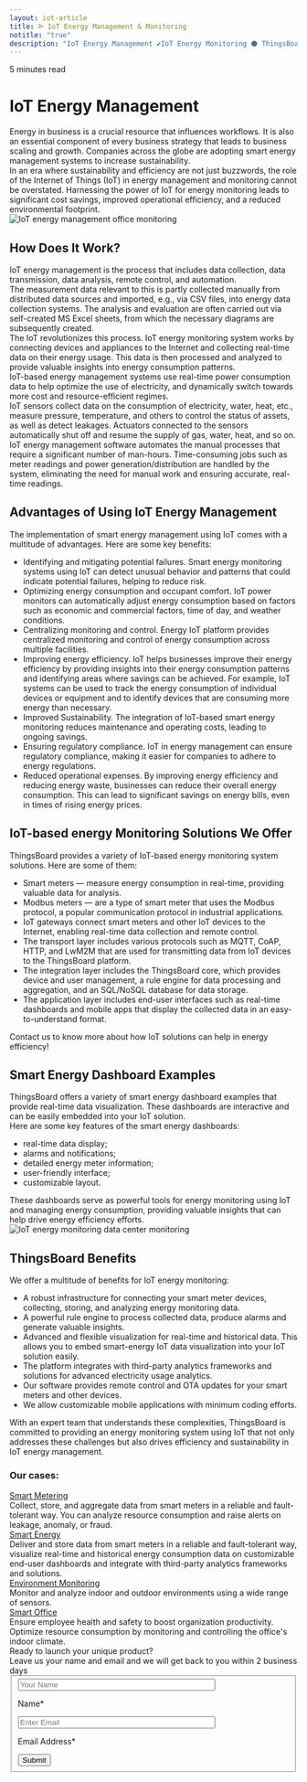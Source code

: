 ```yaml
---
layout: iot-article
title: ᐉ IoT Energy Management & Monitoring
notitle: "true"
description: "IoT Energy Management ✔IoT Energy Monitoring ⚫ ThingsBoard ➤ Smart energy monitoring and data visualization with ThingsBoard IoT Platform"
---
```


<section class="hero light-text"></section>
<div id="header-block" class="block-wrapper wrapper-main-color medium-padding">
    <div class="block-content">
        <div class="text-wrapper">
            <span class="read-info">5 minutes read</span>
            <h1>IoT Energy Management</h1>
            <div class="text-content medium-margin">Energy in business is a crucial resource that influences workflows. It is also an essential component of every business strategy that leads to business scaling and growth. Companies across the globe are adopting smart energy management systems to increase sustainability.</div>
            <div class="text-content">In an era where sustainability and efficiency are not just buzzwords, the role of the Internet of Things (IoT) in energy management and monitoring cannot be overstated. Harnessing the power of IoT for energy monitoring leads to significant cost savings, improved operational efficiency, and a reduced environmental footprint.</div>
        </div>
        <img class="image" srcset="https://img.thingsboard.io/iot-articles/energy_management_1_1110x678.webp 1090w, https://img.thingsboard.io/iot-articles/energy_management_1_2220x1356.webp 2180w" sizes="(max-width: 1920px) 1090px, (min-width: 1921px) 2180px" src="https://img.thingsboard.io/iot-articles/energy_management_1_1110x678.webp" alt="IoT energy management office monitoring"/>
        <div class="text-wrapper">
            <h2>How Does It Work?</h2>
            <div class="text-content small-margin">IoT energy management is the process that includes data collection, data transmission, data analysis, remote control, and automation.</div>
            <div class="text-content small-margin">The measurement data relevant to this is partly collected manually from distributed data sources and imported, e.g., via CSV files, into energy data collection systems. The analysis and evaluation are often carried out via self-created MS Excel sheets, from which the necessary diagrams are subsequently created.</div>
            <div class="text-content small-margin">The IoT revolutionizes this process. IoT energy monitoring system works by connecting devices and appliances to the Internet and collecting real-time data on their energy usage. This data is then processed and analyzed to provide valuable insights into energy consumption patterns.</div>
            <div class="text-content small-margin">IoT-based energy management systems use real-time power consumption data to help optimize the use of electricity, and dynamically switch towards more cost and resource-efficient regimes.</div>
            <div class="text-content small-margin">IoT sensors collect data on the consumption of electricity, water, heat, etc., measure pressure, temperature, and others to control the status of assets, as well as detect leakages. Actuators connected to the sensors automatically shut off and resume the supply of gas, water, heat, and so on.</div>
            <div class="text-content medium-margin">IoT energy management software automates the manual processes that require a significant number of man-hours. Time-consuming jobs such as meter readings and power generation/distribution are handled by the system, eliminating the need for manual work and ensuring accurate, real-time readings.</div>
            <h2 class="line-height-small">Advantages of Using IoT Energy Management</h2>
            <div class="text-content medium-margin">The implementation of smart energy management using IoT comes with a multitude of advantages. Here are some key benefits:</div>
            <ul class="list">
                <li>
                    <div class="paragraph-list-item">
                        <span class="bold-text">Identifying and mitigating potential failures.</span>
                        <span>Smart energy monitoring systems using IoT can detect unusual behavior and patterns that could indicate potential failures, helping to reduce risk.</span>
                    </div>
                </li>
                <li>
                    <div class="paragraph-list-item">
                        <span class="bold-text">Optimizing energy consumption and occupant comfort.</span>
                        <span>IoT power monitors can automatically adjust energy consumption based on factors such as economic and commercial factors, time of day, and weather conditions.</span>
                    </div>
                </li>
                <li>
                    <div class="paragraph-list-item">
                        <span class="bold-text">Centralizing monitoring and control.</span>
                        <span>Energy IoT platform provides centralized monitoring and control of energy consumption across multiple facilities.</span>
                    </div>
                </li>
                <li>
                    <div class="paragraph-list-item">
                        <span class="bold-text">Improving energy efficiency.</span>
                        <span>IoT helps businesses improve their energy efficiency by providing insights into their energy consumption patterns and identifying areas where savings can be achieved. For example, IoT systems can be used to track the energy consumption of individual devices or equipment and to identify devices that are consuming more energy than necessary.</span>
                    </div>
                </li>
                <li>
                    <div class="paragraph-list-item">
                        <span class="bold-text">Improved Sustainability.</span>
                        <span>The integration of IoT-based smart energy monitoring reduces maintenance and operating costs, leading to ongoing savings.</span>
                    </div>
                </li>
                <li>
                    <div class="paragraph-list-item">
                        <span class="bold-text">Ensuring regulatory compliance.</span>
                        <span>IoT in energy management can ensure regulatory compliance, making it easier for companies to adhere to energy regulations.</span>
                    </div>
                </li>
                <li>
                    <div class="paragraph-list-item">
                        <span class="bold-text">Reduced operational expenses.</span>
                        <span>By improving energy efficiency and reducing energy waste, businesses can reduce their overall energy consumption. This can lead to significant savings on energy bills, even in times of rising energy prices.</span>
                    </div>
                </li>
            </ul>
            <h2>IoT-based energy Monitoring Solutions We Offer</h2>
            <div class="text-content medium-margin">ThingsBoard provides a variety of IoT-based energy monitoring system solutions. Here are some of them:</div>
            <ul class="list">
                <li>Smart meters — measure energy consumption in real-time, providing valuable data for analysis.</li>
                <li>Modbus meters — are a type of smart meter that uses the Modbus protocol, a popular communication protocol in industrial applications.</li>
                <li>IoT gateways connect smart meters and other IoT devices to the Internet, enabling real-time data collection and remote control.</li>
                <li>The transport layer includes various protocols such as MQTT, CoAP, HTTP, and LwM2M that are used for transmitting data from IoT devices to the ThingsBoard platform.</li>
                <li>The integration layer includes the ThingsBoard core, which provides device and user management, a rule engine for data processing and aggregation, and an SQL/NoSQL database for data storage.</li>
                <li>The application layer includes end-user interfaces such as real-time dashboards and mobile apps that display the collected data in an easy-to-understand format.</li>
            </ul>
            <div class="text-content">Contact us to know more about how IoT solutions can help in energy efficiency!</div>
            <h2>Smart Energy Dashboard Examples</h2>
            <div class="text-content small-margin">ThingsBoard offers a variety of smart energy dashboard examples that provide real-time data visualization. These dashboards are interactive and can be easily embedded into your IoT solution.</div>
            <div class="text-content medium-margin">Here are some key features of the smart energy dashboards:</div>
            <ul class="list">
                <li>real-time data display;</li>
                <li>alarms and notifications;</li>
                <li>detailed energy meter information;</li>
                <li>user-friendly interface;</li>
                <li>customizable layout.</li>
            </ul>
            <div class="text-content">These dashboards serve as powerful tools for energy monitoring using IoT and managing energy consumption, providing valuable insights that can help drive energy efficiency efforts.</div>
        </div>
        <img class="image" srcset="https://img.thingsboard.io/iot-articles/energy_management_2_1090x804.webp 1090w, https://img.thingsboard.io/iot-articles/energy_management_2_2180x1608.webp 2180w" sizes="(max-width: 1920px) 1090px, (min-width: 1921px) 2180px" src="https://img.thingsboard.io/iot-articles/energy_management_2_1090x804.webp" alt="IoT energy monitoring data center monitoring"/>
        <div class="text-wrapper">
            <h2>ThingsBoard Benefits</h2>
            <div class="text-content medium-margin">We offer a multitude of benefits for IoT energy monitoring:</div>
            <ul class="list">
                <li>A robust infrastructure for connecting your smart meter devices, collecting, storing, and analyzing energy monitoring data.</li>
                <li>A powerful rule engine to process collected data, produce alarms and generate valuable insights.</li>
                <li>Advanced and flexible visualization for real-time and historical data. This allows you to embed smart-energy IoT data visualization into your IoT solution easily.</li>
                <li>The platform integrates with third-party analytics frameworks and solutions for advanced electricity usage analytics.</li>
                <li>Our software provides remote control and OTA updates for your smart meters and other devices.</li>
                <li>We allow customizable mobile applications with minimum coding efforts.</li>
            </ul>
            <div class="text-content">With an expert team that understands these complexities, ThingsBoard is committed to providing an energy monitoring system using IoT that not only addresses these challenges but also drives efficiency and sustainability in IoT energy management.</div>
            <h3>Our cases:</h3>
        </div>
        <div class="definitions-block">
            <div class="definitions-list side-paddings">
                <div class="definitions-list-item one-to-one-and-half align-start">
                    <div class="term bold"><a class="header-link" href="/smart-metering/">Smart Metering</a></div>
                    <div class="definition">Сollect, store, and aggregate data from smart meters in a reliable and fault-tolerant way. You can analyze resource consumption and raise alerts on leakage, anomaly, or fraud.</div>
                </div>
                <div class="definitions-list-item one-to-one-and-half align-start">
                    <div class="term bold"><a class="header-link" href="/smart-energy/">Smart Energy</a></div>
                    <div class="definition">Deliver and store data from smart meters in a reliable and fault-tolerant way, visualize real-time and historical energy consumption data on customizable end-user dashboards and integrate with third-party analytics frameworks and solutions.</div>
                </div>
                <div class="definitions-list-item one-to-one-and-half align-start">
                    <div class="term bold"><a class="header-link" href="/use-cases/environment-monitoring/">Environment Monitoring</a></div>
                    <div class="definition">Monitor and analyze indoor and outdoor environments using a wide range of sensors. </div>
                </div>
                <div class="definitions-list-item one-to-one-and-half align-start">
                    <div class="term bold"><a class="header-link" href="/use-cases/smart-office/">Smart Office</a></div>
                    <div class="definition">Ensure employee health and safety to boost organization productivity. Optimize resource consumption by monitoring and controlling the office's indoor climate.</div>
                </div>
            </div>
        </div>
    </div>
</div>
<div id="contact-us" class="block-wrapper wrapper-main-color">
    <div class="block-content">
        <div class="contact-us-content">
            <div class="info">
                <div class="title">Ready to launch your unique product?</div>
                <div class="text">Leave us your name and email and we will get back to you within 2 business days</div>
            </div>
            <form id="Serv_EnergyManage_ReadyToLaunch" class="contact-form readyToLaunchForm" method="post" onsubmit="return validateContactForm(this)">
                <fieldset>
                    <div class="form-section">
                        <div class="form-element">
                            <label for="name">
                                <input id="name" class="contact-us-form-control" value="" placeholder="Your Name" name="name" type="text" size="40" maxlength="50">
                                <p>Name*</p>
                            </label>
                        </div>
                        <div class="form-element">
                            <label for="email">
                                <input id="email" class="contact-us-form-control" value="" placeholder="Enter Email" name="email" type="email" size="40" maxlength="80">
                                <p>Email Address*</p>
                            </label>
                        </div>
                    </div>
                    <div class="submit-button-container">
                        <input class="contact-us-button" value="Submit" type="submit">
                    </div>
                </fieldset>
            </form>
        </div>
    </div>
</div>
